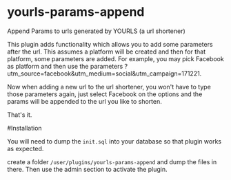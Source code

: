 # yourls-params-append
Append Params to urls generated by YOURLS (a url shortener)


This plugin adds functionality which allows you to add some parameters after the url. This assumes a platform will be created and then for that platform, some parameters are added.
For example, you may pick Facebook as platform and then use the parameters ?utm_source=facebook&utm_medium=social&utm_campaign=171221.

Now when adding a new url to the url shortener, you won't have to type those parameters again, just select Facebook on the options and the params will be appended to the url you like to shorten.

That's it.


#Installation

You will need to dump the `init.sql` into your database so that plugin works as expected.

create a folder `/user/plugins/yourls-params-append` and dump the files in there. Then use the admin section to activate the plugin.
